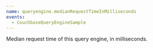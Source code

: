 ```yaml
---
name: queryengine.medianRequestTimeInMilliseconds
events:
  - CouchbaseQueryEngineSample
---
```


Median request time of this query engine, in milliseconds.